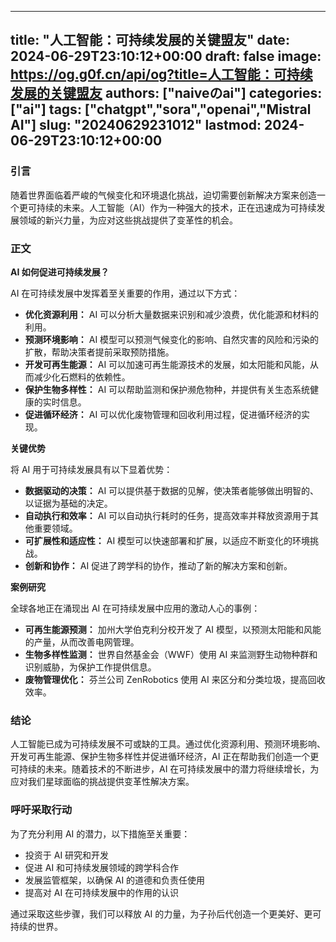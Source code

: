 
---
title: "人工智能：可持续发展的关键盟友"
date: 2024-06-29T23:10:12+00:00
draft: false
image: https://og.g0f.cn/api/og?title=人工智能：可持续发展的关键盟友
authors: ["naiveのai"]
categories: ["ai"]
tags: ["chatgpt","sora","openai","Mistral AI"]
slug: "20240629231012"
lastmod: 2024-06-29T23:10:12+00:00
---
### 引言

随着世界面临着严峻的气候变化和环境退化挑战，迫切需要创新解决方案来创造一个更可持续的未来。人工智能（AI）作为一种强大的技术，正在迅速成为可持续发展领域的新兴力量，为应对这些挑战提供了变革性的机会。

### 正文

**AI 如何促进可持续发展？**

AI 在可持续发展中发挥着至关重要的作用，通过以下方式：

* **优化资源利用：** AI 可以分析大量数据来识别和减少浪费，优化能源和材料的利用。
* **预测环境影响：** AI 模型可以预测气候变化的影响、自然灾害的风险和污染的扩散，帮助决策者提前采取预防措施。
* **开发可再生能源：** AI 可以加速可再生能源技术的发展，如太阳能和风能，从而减少化石燃料的依赖性。
* **保护生物多样性：** AI 可以帮助监测和保护濒危物种，并提供有关生态系统健康的实时信息。
* **促进循环经济：** AI 可以优化废物管理和回收利用过程，促进循环经济的实现。

**关键优势**

将 AI 用于可持续发展具有以下显着优势：

* **数据驱动的决策：** AI 可以提供基于数据的见解，使决策者能够做出明智的、以证据为基础的决定。
* **自动执行和效率：** AI 可以自动执行耗时的任务，提高效率并释放资源用于其他重要领域。
* **可扩展性和适应性：** AI 模型可以快速部署和扩展，以适应不断变化的环境挑战。
* **创新和协作：** AI 促进了跨学科的协作，推动了新的解决方案和创新。

**案例研究**

全球各地正在涌现出 AI 在可持续发展中应用的激动人心的事例：

* **可再生能源预测：** 加州大学伯克利分校开发了 AI 模型，以预测太阳能和风能的产量，从而改善电网管理。
* **生物多样性监测：** 世界自然基金会（WWF）使用 AI 来监测野生动物种群和识别威胁，为保护工作提供信息。
* **废物管理优化：** 芬兰公司 ZenRobotics 使用 AI 来区分和分类垃圾，提高回收效率。

### 结论

人工智能已成为可持续发展不可或缺的工具。通过优化资源利用、预测环境影响、开发可再生能源、保护生物多样性并促进循环经济，AI 正在帮助我们创造一个更可持续的未来。随着技术的不断进步，AI 在可持续发展中的潜力将继续增长，为应对我们星球面临的挑战提供变革性解决方案。

### 呼吁采取行动

为了充分利用 AI 的潜力，以下措施至关重要：

* 投资于 AI 研究和开发
* 促进 AI 和可持续发展领域的跨学科合作
* 发展监管框架，以确保 AI 的道德和负责任使用
* 提高对 AI 在可持续发展中的作用的认识

通过采取这些步骤，我们可以释放 AI 的力量，为子孙后代创造一个更美好、更可持续的世界。